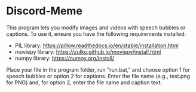 # Discord-Meme
This program lets you modify images and videos with speech bubbles or captions. To use it, ensure you have the following requirements installed:

* PIL library: https://pillow.readthedocs.io/en/stable/installation.html
* moviepy library: https://zulko.github.io/moviepy/install.html
* numpy library: https://numpy.org/install/

Place your file in the program folder, run "run.bat," and choose option 1 for speech bubbles or option 2 for captions. Enter the file name (e.g., test.png for PNG) and, for option 2, enter the file name and caption text.
